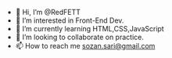 - 👋 Hi, I’m @RedFETT
- 👀 I’m interested in Front-End Dev.
- 🌱 I’m currently learning HTML,CSS,JavaScript
- 💞️ I’m looking to collaborate on practice.
- 📫 How to reach me sozan.sari@gmail.com

<!---
RedFETT/RedFETT is a ✨ special ✨ repository because its `README.md` (this file) appears on your GitHub profile.
You can click the Preview link to take a look at your changes.
--->
